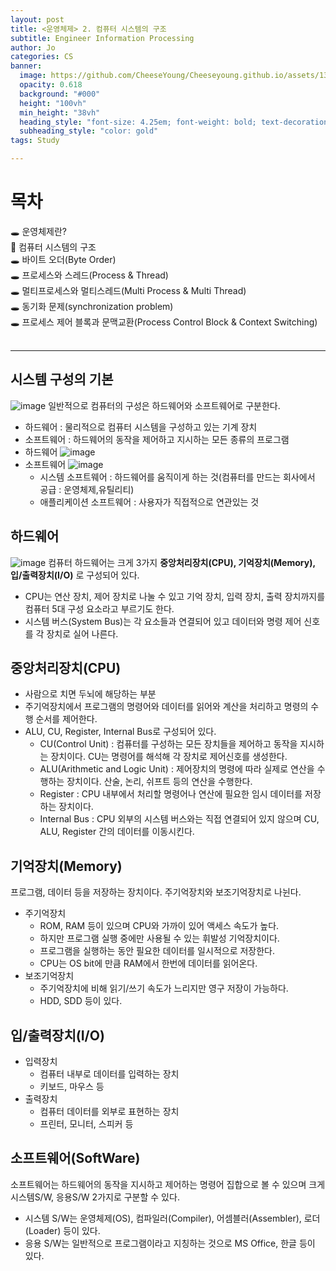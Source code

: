 ```yaml
---
layout: post
title: <운영체제> 2. 컴퓨터 시스템의 구조
subtitle: Engineer Information Processing
author: Jo
categories: CS
banner:
  image: https://github.com/CheeseYoung/Cheeseyoung.github.io/assets/132384527/2f511249-c525-451b-9f47-1ed4d90687d6
  opacity: 0.618
  background: "#000"
  height: "100vh"
  min_height: "38vh"
  heading_style: "font-size: 4.25em; font-weight: bold; text-decoration: underline"
  subheading_style: "color: gold"
tags: Study

---
```


# 목차
🕳 운영체제란? <br>
📌 컴퓨터 시스템의 구조 <br>
🕳 바이트 오더(Byte Order) <br>
🕳 프로세스와 스레드(Process & Thread) <br>
🕳 멀티프로세스와 멀티스레드(Multi Process & Multi Thread) <br>
🕳 동기화 문제(synchronization problem) <br>
🕳 프로세스 제어 블록과 문맥교환(Process Control Block & Context Switching) <br>
<br>
<hr>

## 시스템 구성의 기본
![image](https://github.com/CheeseYoung/Cheeseyoung.github.io/assets/132384527/44dd4537-2c31-4e83-8414-3f90d49a1218)
일반적으로 컴퓨터의 구성은 하드웨어와 소프트웨어로 구분한다.
  - 하드웨어 : 물리적으로 컴퓨터 시스템을 구성하고 있는 기계 장치
  - 소프트웨어 : 하드웨어의 동작을 제어하고 지시하는 모든 종류의 프로그램
- 하드웨어
  ![image](https://github.com/CheeseYoung/Cheeseyoung.github.io/assets/132384527/0d5cdc1c-8352-4307-a433-752852a04834)
- 소프트웨어
  ![image](https://github.com/CheeseYoung/Cheeseyoung.github.io/assets/132384527/f39d1eda-5027-4e05-95a8-4f84b29e874f)
  - 시스템 소프트웨어 : 하드웨어를 움직이게 하는 것(컴퓨터를 만드는 회사에서 공급 : 운영체제,유틸리티)
  - 애플리케이션 소프트웨어 : 사용자가 직접적으로 연관있는 것

## 하드웨어
![image](https://github.com/CheeseYoung/Cheeseyoung.github.io/assets/132384527/2f511249-c525-451b-9f47-1ed4d90687d6)
컴퓨터 하드웨어는 크게 3가지 **중앙처리장치(CPU), 기억장치(Memory), 입/출력장치(I/O)** 로 구성되어 있다. 
- CPU는 연산 장치, 제어 장치로 나눌 수 있고 기억 장치, 입력 장치, 출력 장치까지를 컴퓨터 5대 구성 요소라고 부르기도 한다. 
- 시스템 버스(System Bus)는 각 요소들과 연결되어 있고 데이터와 명령 제어 신호를 각 장치로 실어 나른다.

## 중앙처리장치(CPU)
- 사람으로 치면 두뇌에 해당하는 부분
- 주기억장치에서 프로그램의 명령어와 데이터를 읽어와 계산을 처리하고 명령의 수행 순서를 제어한다.
- ALU, CU, Register, Internal Bus로 구성되어 있다.
  - CU(Control Unit)
    : 컴퓨터를 구성하는 모든 장치들을 제어하고 동작을 지시하는 장치이다. CU는 명령어를 해석해 각 장치로 제어신호를 생성한다.
  - ALU(Arithmetic and Logic Unit) 
    : 제어장치의 명령에 따라 실제로 연산을 수행하는 장치이다. 산술, 논리, 쉬프트 등의 연산을 수행한다.
  - Register
    : CPU 내부에서 처리할 명령어나 연산에 필요한 임시 데이터를 저장하는 장치이다.
  - Internal Bus
    : CPU 외부의 시스템 버스와는 직접 연결되어 있지 않으며 CU, ALU, Register 간의 데이터를 이동시킨다.


## 기억장치(Memory)
프로그램, 데이터 등을 저장하는 장치이다. 주기억장치와 보조기억장치로 나뉜다.
- 주기억장치
  - ROM, RAM 등이 있으며 CPU와 가까이 있어 액세스 속도가 높다.
  - 하지만 프로그램 실행 중에만 사용될 수 있는 휘발성 기억장치이다.
  - 프로그램을 실행하는 동안 필요한 데이터를 일시적으로 저장한다.
  - CPU는 OS bit에 만큼 RAM에서 한번에 데이터를 읽어온다. 
- 보조기억장치
  - 주기억장치에 비해 읽기/쓰기 속도가 느리지만 영구 저장이 가능하다.
  - HDD, SDD 등이 있다.

## 입/출력장치(I/O)
- 입력장치
  - 컴퓨터 내부로 데이터를 입력하는 장치
  - 키보드, 마우스 등
- 출력장치
  - 컴퓨터 데이터를 외부로 표현하는 장치
  - 프린터, 모니터, 스피커 등

## 소프트웨어(SoftWare)
소프트웨어는 하드웨어의 동작을 지시하고 제어하는 명령어 집합으로 볼 수 있으며 크게 시스템S/W, 응용S/W 2가지로 구분할 수 있다. 
- 시스템 S/W는 운영체제(OS), 컴파일러(Compiler), 어셈블러(Assembler), 로더(Loader) 등이 있다.
- 응용 S/W는 일반적으로 프로그램이라고 지칭하는 것으로 MS Office, 한글 등이 있다.













